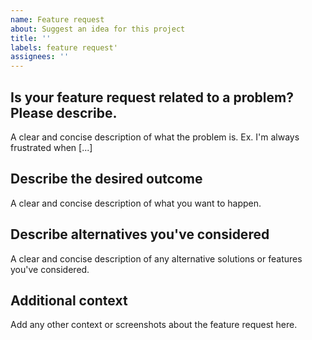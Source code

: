 ```yaml
---
name: Feature request
about: Suggest an idea for this project
title: ''
labels: feature request'
assignees: ''
---
```


## Is your feature request related to a problem? Please describe.
A clear and concise description of what the problem is. Ex. I'm always frustrated when [...]

## Describe the desired outcome
A clear and concise description of what you want to happen.

## Describe alternatives you've considered
A clear and concise description of any alternative solutions or features you've considered.

## Additional context
Add any other context or screenshots about the feature request here.
